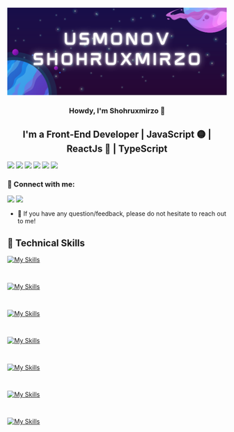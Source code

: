 <p align="center">
  <a href="#" target="_blank" rel="noreferrer"><img src="Purple Illustrated Game Streaming Twitch Banner (1).png" alt="my banner"></a>
</p>

<h3 align="center">
Howdy, I'm Shohruxmirzo 👋
</h3>

<h2 align="center">
I'm a Front-End Developer | JavaScript 🟡 | ReactJs 🔵 | TypeScript 
</h2> 

<!-- description here -->

<a href="https://youtube.com/@usmonovdev"><img src="https://img.shields.io/badge/YouTube-FF0000?style=for-the-badge&logo=youtube&logoColor=white" /></a>
<a href="https://tiktok.com/usmonov_dev"><img src="https://img.shields.io/badge/TikTok-000000?style=for-the-badge&logo=tiktok&logoColor=white" /></a>
<a href="https://t.me/usmonov_dev"><img src="https://img.shields.io/badge/telegram-27A7E7?style=for-the-badge&logo=telegram&logoColor=white" /></a>
<a href="https://twitter.com/usmonovdev"><img src="https://img.shields.io/badge/twitter-1D9BF0?style=for-the-badge&logo=twitter&logoColor=white" /></a>
<a href="https://instagram.com/usmonov_dev"><img src="https://img.shields.io/badge/instagram-E4405F?style=for-the-badge&logo=instagram&logoColor=white" /></a>
<a href="https://leetcode.com/usmonovshohruxmirzo"><img src="https://img.shields.io/badge/LeetCode-000000?style=for-the-badge&logo=LeetCode&logoColor=#d16c06" /></a>

### 🤝 Connect with me:
<a href="https://t.me/JavaScript_Lover"><img src="https://img.shields.io/badge/telegram-27A7E7?style=for-the-badge&logo=telegram&logoColor=white" /></a>
<a href="https://instagram.com/usmonov_dev"><img src="https://img.shields.io/badge/instagram-E4405F?style=for-the-badge&logo=instagram&logoColor=white" /></a>

- 💬 If you have any question/feedback, please do not hesitate to reach out to me!

## 💼 Technical Skills
[![My Skills](https://skillicons.dev/icons?i=html,css,js,jquery,react,ts,next,express)](https://skillicons.dev)

</br>

[![My Skills](https://skillicons.dev/icons?i=threejs)](https://skillicons.dev)

</br>

[![My Skills](https://skillicons.dev/icons?i=sass,bootstrap,styledcomponents)](https://skillicons.dev)

</br>

[![My Skills](https://skillicons.dev/icons?i=firebase,mongodb)](https://skillicons.dev)

</br>

[![My Skills](https://skillicons.dev/icons?i=blender)](https://skillicons.dev)

</br>

[![My Skills](https://skillicons.dev/icons?i=figma)](https://skillicons.dev)

</br>

[![My Skills](https://skillicons.dev/icons?i=netlify,vercel,render)](https://skillicons.dev)
